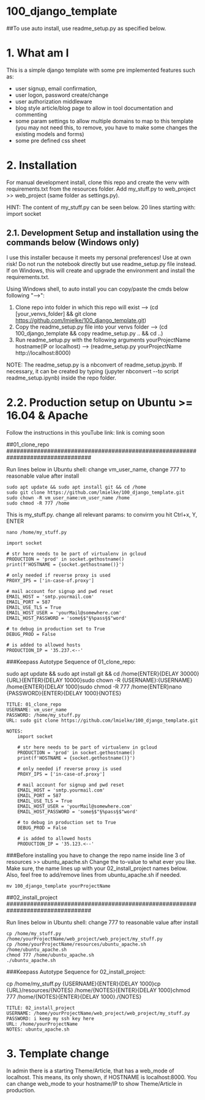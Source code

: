 # 100_django_template
##To use auto install, use readme_setup.py as specified below.

# 1. What am I

This is a simple django template with some pre implemented features such as:
- user signup, email confirmation,
- user logon, password create/change
- user authorization middleware
- blog style article/blog page to allow in tool documentation and commenting
- some param settings to allow multiple domains to map to this template (you may not need this, to remove, you have to make some changes the existing models and forms)
- some pre defined css sheet

# 2. Installation
For manual development install, clone this repo and create the venv with requirements.txt from the resources folder. Add my_stuff.py to web_project >> web_project (same folder as settings.py).

HINT: The content of my_stuff.py can be seen below. 20 lines starting with: import socket


## 2.1. Development Setup and installation using the commands below (Windows only)

I use this installer because it meets my personal preferences! Use at own risk! Do not run the notebook directly but use readme_setup.py file instead. 
If on Windows, this will create and upgrade the environment and install the requirements.txt.

Using Windows shell, to auto install you can copy/paste the cmds below following "-->":
1. Clone repo into folder in which this repo will exist        --> (cd [your_venvs_folder] && git clone https://github.com/lmielke/100_django_template.git)
2. Copy the readme_setup.py file into your venvs folder        --> (cd 100_django_template && copy readme_setup.py .. && cd ..)
3. Run readme_setup.py with the following arguments 
    yourProjectName hostname(IP or localhost)                  --> (readme_setup.py yourProjectName http://localhost:8000)

NOTE: The readme_setup.py is a nbconvert of readme_setup.jpynb. If necessary, it can be created by typing (jupyter nbconvert --to script readme_setup.ipynb) inside the repo folder.



# 2.2. Production setup on Ubuntu >= 16.04 & Apache

Follow the instructions in this youTube link: link is coming soon

##01_clone_repo
#################################################################################


Run lines below in Ubuntu shell: change vm_user_name, change 777 to reasonable value after install

    sudo apt update && sudo apt install git && cd /home
    sudo git clone https://github.com/lmielke/100_django_template.git
    sudo chown -R vm_user_name:vm_user_name /home
    sudo chmod -R 777 /home

This is my_stuff.py. change all relevant params: to convirm you hit Ctrl+x, Y, ENTER
    
    nano /home/my_stuff.py

    import socket

    # str here needs to be part of virtualenv in gcloud 
    PRODUCTION = 'prod' in socket.gethostname()
    print(f'HOSTNAME = {socket.gethostname()}')

    # only needed if reverse proxy is used
    PROXY_IPS = ['in-case-of.proxy']

    # mail account for signup and pwd reset
    EMAIL_HOST = 'smtp.yourmail.com'
    EMAIL_PORT = 587
    EMAIL_USE_TLS = True
    EMAIL_HOST_USER = 'yourMail@somewhere.com'
    EMAIL_HOST_PASSWORD = 'some§$"§%pass§$"word'

    # to debug in production set to True
    DEBUG_PROD = False

    # is added to allowed hosts
    PRODUCTION_IP = '35.237.<--'


###Keepass Autotype Sequence of 01_clone_repo: 

sudo apt update && sudo apt install git && cd /home{ENTER}{DELAY 30000}{URL}{ENTER}{DELAY 10000}sudo chown -R {USERNAME}:{USERNAME} /home{ENTER}{DELAY 1000}sudo chmod -R 777 /home{ENTER}nano {PASSWORD}{ENTER}{DELAY 1000}{NOTES}

    TITLE: 01_clone_repo
    USERNAME: vm_user_name
    PASSWORD: /home/my_stuff.py
    URL: sudo git clone https://github.com/lmielke/100_django_template.git

    NOTES:
        import socket

        # str here needs to be part of virtualenv in gcloud 
        PRODUCTION = 'prod' in socket.gethostname()
        print(f'HOSTNAME = {socket.gethostname()}')

        # only needed if reverse proxy is used
        PROXY_IPS = ['in-case-of.proxy']

        # mail account for signup and pwd reset
        EMAIL_HOST = 'smtp.yourmail.com'
        EMAIL_PORT = 587
        EMAIL_USE_TLS = True
        EMAIL_HOST_USER = 'yourMail@somewhere.com'
        EMAIL_HOST_PASSWORD = 'some§$"§%pass§$"word'

        # to debug in production set to True
        DEBUG_PROD = False

        # is added to allowed hosts
        PRODUCTION_IP = '35.123.<--'


###Before installing you have to change the repo name inside line 3 of resources >> ubuntu_apache.sh
Change the to-value to what ever you like. Make sure, the name lines up with your 02_install_project names below.
Also, feel free to add/remove lines from ubuntu_apache.sh if needed.

    mv 100_django_template yourProjectName


##02_install_project
#################################################################################

Run lines below in Ubuntu shell: change 777 to reasonable value after install

    cp /home/my_stuff.py /home/yourProjectName/web_project/web_project/my_stuff.py
    cp /home/yourProjectName/resources/ubuntu_apache.sh /home/ubuntu_apache.sh
    chmod 777 /home/ubuntu_apache.sh
    ./ubuntu_apache.sh


###Keepass Autotype Sequence for 02_install_project:

cp /home/my_stuff.py {USERNAME}{ENTER}{DELAY 1000}cp {URL}/resources/{NOTES} /home/{NOTES}{ENTER}{DELAY 1000}chmod 777 /home/{NOTES}{ENTER}{DELAY 1000}./{NOTES}

    TITLE: 02_install_project
    USERNAME: /home/yourProjectName/web_project/web_project/my_stuff.py
    PASSWORD: i keep my ssh key here
    URL: /home/yourProjectName
    NOTES: ubuntu_apache.sh


# 3. Template change
In admin there is a starting Theme/Article, that has a web_mode of localhost. This means, its only shown, if HOSTNAME is localhost:8000.
You can change web_mode to your hostname/IP to show Theme/Article in production.